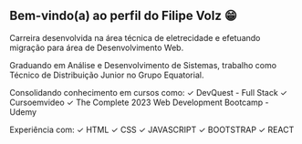 ## Bem-vindo(a) ao perfil do Filipe Volz 😁

Carreira desenvolvida na área técnica de eletrecidade e efetuando migração para área de Desenvolvimento Web. 

Graduando em Análise e Desenvolvimento de Sistemas, trabalho como Técnico de Distribuição Junior no Grupo Equatorial.

Consolidando conhecimento em cursos como:
✓ DevQuest - Full Stack
✓ Cursoemvideo
✓ The Complete 2023 Web Development Bootcamp - Udemy

Experiência com:
✓ HTML
✓ CSS
✓ JAVASCRIPT
✓ BOOTSTRAP
✓ REACT
